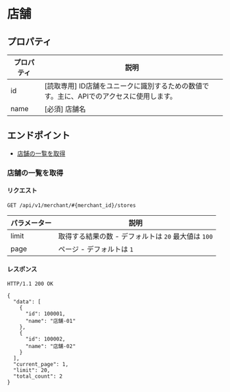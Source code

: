 # 店舗

## プロパティ

| プロパティ | 説明 |
| --- | --- |
| id | [読取専用] ID店舗をユニークに識別するための数値です。主に、APIでのアクセスに使用します。 |
| name | [必須] 店舗名 |

## エンドポイント

* [店舗の一覧を取得](#get_list)

### 店舗の一覧を取得

#### リクエスト

`GET /api/v1/merchant/#{merchant_id}/stores`

| パラメーター | 説明 |
| --- | --- |
| limit | 取得する結果の数 - デフォルトは `20` 最大値は `100` |
| page | ページ - デフォルトは `1` |

#### レスポンス

`HTTP/1.1 200 OK`

```
{
  "data": [
    {
      "id": 100001,
      "name": "店舗-01"
    },
    {
      "id": 100002,
      "name": "店舗-02"
    }
  ],
  "current_page": 1,
  "limit": 20,
  "total_count": 2
}

```


